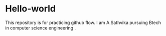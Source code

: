 # Hello-world
This repository is for practicing github flow.
I am A.Sathvika pursuing Btech in computer science engineering .  
